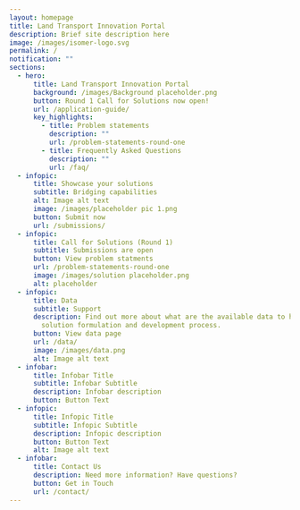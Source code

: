 ```yaml
---
layout: homepage
title: Land Transport Innovation Portal
description: Brief site description here
image: /images/isomer-logo.svg
permalink: /
notification: ""
sections:
  - hero:
      title: Land Transport Innovation Portal
      background: /images/Background placeholder.png
      button: Round 1 Call for Solutions now open!
      url: /application-guide/
      key_highlights:
        - title: Problem statements
          description: ""
          url: /problem-statements-round-one
        - title: Frequently Asked Questions
          description: ""
          url: /faq/
  - infopic:
      title: Showcase your solutions
      subtitle: Bridging capabilities
      alt: Image alt text
      image: /images/placeholder pic 1.png
      button: Submit now
      url: /submissions/
  - infopic:
      title: Call for Solutions (Round 1)
      subtitle: Submissions are open
      button: View problem statments
      url: /problem-statements-round-one
      image: /images/solution placeholder.png
      alt: placeholder
  - infopic:
      title: Data
      subtitle: Support
      description: Find out more about what are the available data to help in your
        solution formulation and development process.
      button: View data page
      url: /data/
      image: /images/data.png
      alt: Image alt text
  - infobar:
      title: Infobar Title
      subtitle: Infobar Subtitle
      description: Infobar description
      button: Button Text
  - infopic:
      title: Infopic Title
      subtitle: Infopic Subtitle
      description: Infopic description
      button: Button Text
      alt: Image alt text
  - infobar:
      title: Contact Us
      description: Need more information? Have questions?
      button: Get in Touch
      url: /contact/
---
```

